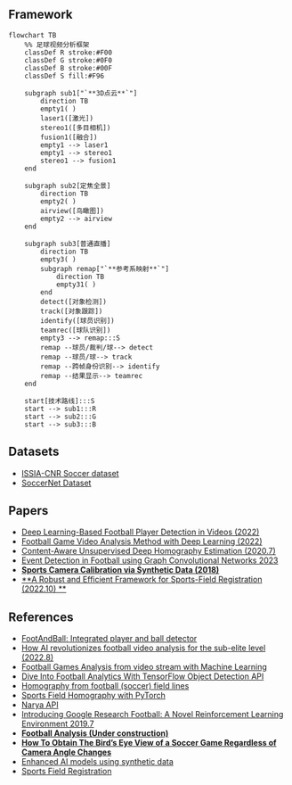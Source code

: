 ## Framework

```mermaid
flowchart TB
    %% 足球视频分析框架
    classDef R stroke:#F00
    classDef G stroke:#0F0
    classDef B stroke:#00F
    classDef S fill:#F96

    subgraph sub1["`**3D点云**`"]
        direction TB
        empty1( )
        laser1([激光])
        stereo1([多目相机])
        fusion1([融合])
        empty1 --> laser1
        empty1 --> stereo1
        stereo1 --> fusion1
    end

    subgraph sub2[定焦全景]
        direction TB
        empty2( )
        airview([鸟瞰图])
        empty2 --> airview
    end

    subgraph sub3[普通直播]
        direction TB
        empty3( )
        subgraph remap["`**参考系映射**`"]
            direction TB
            empty31( )
        end
        detect([对象检测])
        track([对象跟踪])
        identify([球员识别])
        teamrec([球队识别])
        empty3 --> remap:::S
        remap --球员/裁判/球--> detect
        remap --球员/球--> track
        remap --跨帧身份识别--> identify
        remap --结果显示--> teamrec
    end

    start[技术路线]:::S
    start --> sub1:::R
    start --> sub2:::G
    start --> sub3:::B
```

## Datasets

- [ISSIA-CNR Soccer dataset][D-1]
- [SoccerNet Dataset][D-2]

[D-2]: https://www.soccer-net.org/data "https://github.com/SoccerNet 卖摄像头设备"
[D-1]: https://drive.google.com/file/d/1Pj6syLRShNQWQaunJmAZttUw2jDh8L_f/view?usp=sharing "定焦摄像头固定"


## Papers

- [Deep Learning-Based Football Player Detection in Videos (2022)][P-1]
- [Football Game Video Analysis Method with Deep Learning (2022)][P-2]
- [Content-Aware Unsupervised Deep Homography Estimation (2020.7)][P-3]
- [Event Detection in Football using Graph Convolutional Networks 2023][P-4]
- [**Sports Camera Calibration via Synthetic Data (2018)**][P-5]
- [**A Robust and Efficient Framework for Sports-Field Registration (2022.10) **][P-6]

[P-6]: https://openaccess.thecvf.com/content/WACV2021/papers/Nie_A_Robust_and_Efficient_Framework_for_Sports-Field_Registration_WACV_2021_paper.pdf
[P-5]: https://arxiv.org/pdf/1810.10658.pdf "https://github.com/lood339/pytorch-two-GAN"
[P-4]: https://arxiv.org/pdf/2301.10052.pdf
[P-1]: https://www.hindawi.com/journals/cin/2022/3540642/
[P-2]: https://www.hindawi.com/journals/cin/2022/3284156/ "主要针对动作识别"
[P-3]: https://arxiv.org/pdf/1909.05983.pdf "https://github.com/JirongZhang/DeepHomography"

## References

- [FootAndBall: Integrated player and ball detector][R-1]
- [How AI revolutionizes football video analysis for the sub-elite level (2022.8)][R-2]
- [Football Games Analysis from video stream with Machine Learning][R-3]
- [Dive Into Football Analytics With TensorFlow Object Detection API][R-4]
- [Homography from football (soccer) field lines][R-5]
- [Sports Field Homography with PyTorch][R-6]
- [Narya API][R-7]
- [Introducing Google Research Football: A Novel Reinforcement Learning Environment 2019.7][R-8]
- [**Football Analysis (Under construction)**][R-9]
- [**How To Obtain The Bird’s Eye View of a Soccer Game Regardless of Camera Angle Changes**][R-10]
- [Enhanced AI models using synthetic data][R-11]
- [Sports Field Registration ][R-12]

[R-12]: https://github.com/ericsujw/KpSFR
[R-11]: https://fluendo.com/en/blog/enhanced-ai-models-using-synthetic-data/
[R-10]: https://medium.com/@amirhossein477/how-to-obtain-the-birds-eye-view-of-a-soccer-game-regardless-of-camera-angle-changes-90d627acd522
[R-1]: https://github.com/jac99/FootAndBall/tree/master
[R-2]: https://www.track160.com/post/how-ai-revolutionizes-football-video-analysis-for-the-sub-elite-level "简单介绍"
[R-3]: https://towardsdatascience.com/football-games-analysis-from-video-stream-with-machine-learning-745e62b36295
[R-4]: https://neptune.ai/blog/dive-into-football-analytics-with-tensorflow-object-detection-api
[R-5]: https://stackoverflow.com/questions/60352448/homography-from-football-soccer-field-lines
[R-6]: https://github.com/darkAlert/sports-field-homography
[R-7]: https://github.com/DonsetPG/narya
[R-8]: https://blog.research.google/2019/06/introducing-google-research-football.html
[R-9]: https://github.com/FootballAnalysis
